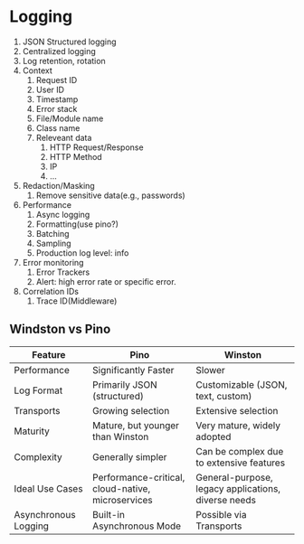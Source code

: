 # Logging

1. JSON Structured logging
2. Centralized logging
3. Log retention, rotation
4. Context
   1. Request ID
   2. User ID
   3. Timestamp
   4. Error stack
   5. File/Module name
   6. Class name
   7. Releveant data
      1. HTTP Request/Response
      2. HTTP Method
      3. IP
      4. ...
5. Redaction/Masking
   1. Remove sensitive data(e.g., passwords)
6. Performance
   1. Async logging
   2. Formatting(use pino?)
   3. Batching
   4. Sampling
   5. Production log level: info
7. Error monitoring
   1. Error Trackers
   2. Alert: high error rate or specific error.
8. Correlation IDs
   1. Trace ID(Middleware)

## Windston vs Pino

| Feature              | Pino                                              | Winston                                             |
| -------------------- | ------------------------------------------------- | --------------------------------------------------- |
| Performance          | Significantly Faster                              | Slower                                              |
| Log Format           | Primarily JSON (structured)                       | Customizable (JSON, text, custom)                   |
| Transports           | Growing selection                                 | Extensive selection                                 |
| Maturity             | Mature, but younger than Winston                  | Very mature, widely adopted                         |
| Complexity           | Generally simpler                                 | Can be complex due to extensive features            |
| Ideal Use Cases      | Performance-critical, cloud-native, microservices | General-purpose, legacy applications, diverse needs |
| Asynchronous Logging | Built-in Asynchronous Mode                        | Possible via Transports                             |
